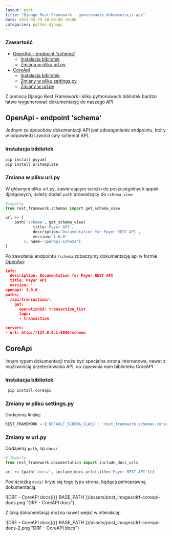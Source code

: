```yaml
---
layout: post
title: "Django Rest Framework - generowanie dokumentacji api"
date: 2021-03-29 18:00:00 +0100
categories: python django
---
```

### Zawartość
- [OpenApi - endpoint 'schema'](#openapi---endpoint-schema)
  - [Instalacja bibliotek](#instalacja-bibliotek)
  - [Zmiana w pliku url.py](#zmiana-w-pliku-urlpy)
- [CoreApi](#coreapi)
  - [Instalacja bibliotek](#instalacja-bibliotek-1)
  - [Zmiany w pliku settings.py](#zmiany-w-pliku-settingspy)
  - [Zmiany w url.py](#zmiany-w-urlpy)

Z pomocą Django Rest Framework i kilku pythonowych bibliotek bardzo łatwo wygenerować dokumentację do naszego API. 

## OpenApi - endpoint 'schema'
Jednym ze sposobów dokumentacji API jest udostępnienie endpointu, który w odpowiedzi zwróci cały schemat API.

### Instalacja bibliotek
```python
pip install pyyaml
pip install uritemplate
```

### Zmiana w pliku url.py
W głównym pliku url.py, zawierającym ściezki do poszczególnych appek djangowych, należy dodać `path` prowadzący do `schema_view`

```python
#importy
from rest_framework.schemas import get_schema_view

url += [
    path('schema', get_schema_view(
            title='Payer API',
            description='Documentation for Payer REST API',
            version='1.0.0'
        ), name='openapi-schema')
]
```

Po zawołaniu endpointu `/schema` zobaczymy dokumentację api w formie [OpenApi](<https://swagger.io/specification/>):
```json
info:
  description: Documentation for Payer REST API
  title: Payer API
  version: ''
openapi: 3.0.0
paths:
  /api/transaction/:
    get:
      operationId: transaction_list
      tags:
      - transaction

servers:
- url: http://127.0.0.1:8000/schema
```

## CoreApi

Innym typem dokumentacji może być specjalna strona internetowa, nawet z możliwośćią przetestowania API, co zapewnia nam biblioteka CoreAPI

### Instalacja bibliotek

```python
 pip install coreapi
```

### Zmiany w pliku settings.py
Dodajemy linijkę:

```python
REST_FRAMEWORK = {'DEFAULT_SCHEMA_CLASS': 'rest_framework.schemas.coreapi.AutoSchema'}
```

### Zmiany w url.py
Dodajemy `path`, np `docs/`

```python
# Importy
from rest_framework.documentation import include_docs_urls

url += [path('docs/', include_docs_urls(title='Payer REST API'))]
```

Pod ścieżką `docs/` kryje się tego typu strona, będąca pełnoprawną dokumentacją:

![DRF - CoreAPI docs]({{ BASE_PATH }}/assets/post_images/drf-coreapi-docs.png "DRF - CoreAPI docs")

Z taką dokumentacją można nawet wejść w interakcję!

![DRF - CoreAPI docs]({{ BASE_PATH }}/assets/post_images/drf-coreapi-docs-2.png "DRF - CoreAPI docs")